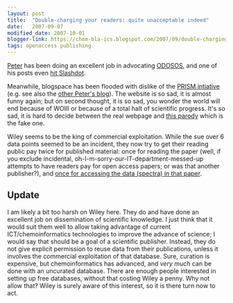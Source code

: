 ```yaml
---
layout: post
title:  "Double-charging your readers: quite unacceptable indeed"
date:   2007-09-07
modified_date: 2007-10-01
blogger-link: https://chem-bla-ics.blogspot.com/2007/09/double-charging-your-readers-quite.html
tags: openaccess publishing
---
```


[Peter](http://wwmm.ch.cam.ac.uk/blogs/murrayrust/) has been doing an excellent job in advocating [ODOSOS](http://blueobelisk.sourceforge.net/wiki/index.php/ODOSOS),
and one of his posts even [hit Slashdot](http://yro.slashdot.org/article.pl?sid=07/09/04/1341248).

Meanwhile, blogspace has been flooded with dislike of the [PRISM intiative](http://www.prismcoalition.org/) (e.g. see also the
[other Peter's blog](http://www.earlham.edu/~peters/fos/fosblog.html)). The website is so sad, it is almost funny again; but on second
thought, it is so sad, you wonder the world will end because of WOIII or because of a total halt of scientific progress. It's so sad,
it is hard to decide between the real webpage and [this parody](http://pisdcoalition.org/) which is the fake one.

Wiley seems to be the king of commercial exploitation. While the sue over 6 data points seemed to be an incident, they now try to get
their reading public pay twice for published material: once for reading the paper (well, if you exclude incidental,
oh-I-m-sorry-our-IT-department-messed-up attempts to have readers pay for open access papers; or was that another publisher?), and
[once for accessing the data (spectra) in that paper](http://wwmm.ch.cam.ac.uk/blogs/murrayrust/?p=554).

## Update

I am likely a bit too harsh on Wiley here. They do and have done an excellent job on dissemination of scientific knowledge. I
just think that it would suit them well to allow taking advantage of current ICT/chemoinformatics technologies to improve the
advance of science; I would say that should be a goal of a scientific publisher. Instead, they do not give explicit permission
to reuse data from their publications, unless it involves the commercial exploitation of that database. Sure, curation is
expensive, but chemoinformatics has advanced, and *very much* can be done with an uncurated database. There are enough people
interested in setting up free databases, without that costing Wiley a penny. Why not allow that? Wiley is surely aware of this
interest, so it is there turn now to act.
